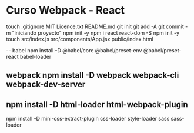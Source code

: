 # Curso Webpack - React

touch .gitignore MIT Licence.txt README.md
git init
git add -A
git commit -m "iniciando proyecto"
npm init -y
npm i react react-dom -S
npm init -y
touch src/index.js src/components/App.jsx public/index.html

--
babel
npm install -D @babel/core @babel/preset-env @babel/preset-react babel-loader

webpack
npm install -D webpack webpack-cli webpack-dev-server
--
npm install -D html-loader html-webpack-plugin
--
npm install -D mini-css-extract-plugin css-loader style-loader sass sass-loader